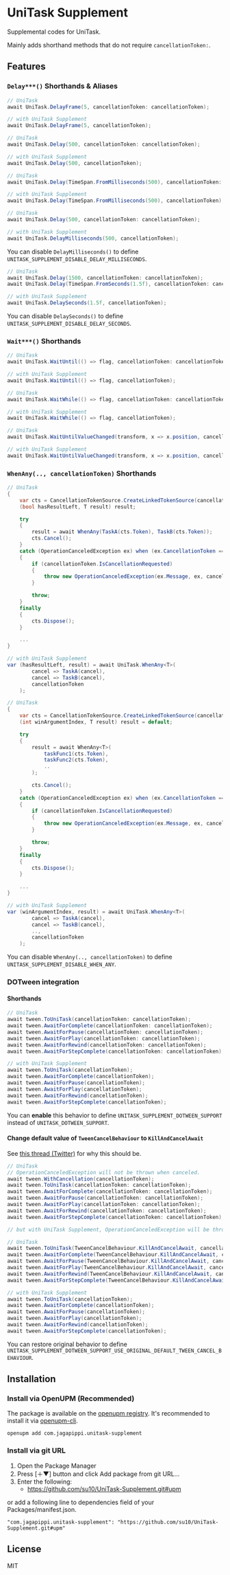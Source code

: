 # UniTask Supplement
Supplemental codes for UniTask.

Mainly adds shorthand methods that do not require `cancellationToken:`.

## Features
### `Delay***()` Shorthands & Aliases
```csharp
// UniTask
await UniTask.DelayFrame(5, cancellationToken: cancellationToken);

// with UniTask Supplement
await UniTask.DelayFrame(5, cancellationToken);
```

```csharp
// UniTask
await UniTask.Delay(500, cancellationToken: cancellationToken);

// with UniTask Supplement
await UniTask.Delay(500, cancellationToken);
```

```csharp
// UniTask
await UniTask.Delay(TimeSpan.FromMilliseconds(500), cancellationToken: cancellationToken);

// with UniTask Supplement
await UniTask.Delay(TimeSpan.FromMilliseconds(500), cancellationToken);
```

```csharp
// UniTask
await UniTask.Delay(500, cancellationToken: cancellationToken);

// with UniTask Supplement
await UniTask.DelayMilliseconds(500, cancellationToken);
```

You can disable `DelayMilliseconds()` to define `UNITASK_SUPPLEMENT_DISABLE_DELAY_MILLISECONDS`.

```csharp
// UniTask
await UniTask.Delay(1500, cancellationToken: cancellationToken);
await UniTask.Delay(TimeSpan.FromSeconds(1.5f), cancellationToken: cancellationToken);

// with UniTask Supplement
await UniTask.DelaySeconds(1.5f, cancellationToken);
```

You can disable `DelaySeconds()` to define `UNITASK_SUPPLEMENT_DISABLE_DELAY_SECONDS`.

### `Wait***()` Shorthands
```csharp
// UniTask
await UniTask.WaitUntil(() => flag, cancellationToken: cancellationToken);

// with UniTask Supplement
await UniTask.WaitUntil(() => flag, cancellationToken);
```

```csharp
// UniTask
await UniTask.WaitWhile(() => flag, cancellationToken: cancellationToken);

// with UniTask Supplement
await UniTask.WaitWhile(() => flag, cancellationToken);
```

```csharp
// UniTask
await UniTask.WaitUntilValueChanged(transform, x => x.position, cancellationToken: cancellationToken);

// with UniTask Supplement
await UniTask.WaitUntilValueChanged(transform, x => x.position, cancellationToken);
```

### `WhenAny(.., cancellationToken)` Shorthands
```csharp
// UniTask
{
    var cts = CancellationTokenSource.CreateLinkedTokenSource(cancellationToken);
    (bool hasResultLeft, T result) result;

    try
    {
        result = await WhenAny(TaskA(cts.Token), TaskB(cts.Token));
        cts.Cancel();
    }
    catch (OperationCanceledException ex) when (ex.CancellationToken == cts.Token)
    {
        if (cancellationToken.IsCancellationRequested)
        {
            throw new OperationCanceledException(ex.Message, ex, cancellationToken);
        }

        throw;
    }
    finally
    {
        cts.Dispose();
    }

    ...
}

// with UniTask Supplement
var (hasResultLeft, result) = await UniTask.WhenAny<T>(
        cancel => TaskA(cancel),
        cancel => TaskB(cancel),
        cancellationToken
    );
```

```csharp
// UniTask
{
    var cts = CancellationTokenSource.CreateLinkedTokenSource(cancellationToken);
    (int winArgumentIndex, T result) result = default;

    try
    {
        result = await WhenAny<T>(
            taskFunc1(cts.Token),
            taskFunc2(cts.Token),
            ..
        );

        cts.Cancel();
    }
    catch (OperationCanceledException ex) when (ex.CancellationToken == cts.Token)
    {
        if (cancellationToken.IsCancellationRequested)
        {
            throw new OperationCanceledException(ex.Message, ex, cancellationToken);
        }

        throw;
    }
    finally
    {
        cts.Dispose();
    }

    ...
}

// with UniTask Supplement
var (winArgumentIndex, result) = await UniTask.WhenAny<T>(
        cancel => TaskA(cancel),
        cancel => TaskB(cancel),
        ..,
        cancellationToken
    );
```

You can disable `WhenAny(.., cancellationToken)` to define `UNITASK_SUPPLEMENT_DISABLE_WHEN_ANY`.

### DOTween integration
#### Shorthands
```csharp
// UniTask
await tween.ToUniTask(cancellationToken: cancellationToken);
await tween.AwaitForComplete(cancellationToken: cancellationToken);
await tween.AwaitForPause(cancellationToken: cancellationToken);
await tween.AwaitForPlay(cancellationToken: cancellationToken);
await tween.AwaitForRewind(cancellationToken: cancellationToken);
await tween.AwaitForStepComplete(cancellationToken: cancellationToken);

// with UniTask Supplement
await tween.ToUniTask(cancellationToken);
await tween.AwaitForComplete(cancellationToken);
await tween.AwaitForPause(cancellationToken);
await tween.AwaitForPlay(cancellationToken);
await tween.AwaitForRewind(cancellationToken);
await tween.AwaitForStepComplete(cancellationToken);
```

You can **enable** this behavior to define `UNITASK_SUPPLEMENT_DOTWEEN_SUPPORT` instead of `UNITASK_DOTWEEN_SUPPORT`.

#### Change default value of `TweenCancelBehaviour` to `KillAndCancelAwait`
See [this thread (Twitter)](https://twitter.com/ishida_gigacee/status/1569951411160645633?s=20) for why this should be.

```csharp
// UniTask
// OperationCanceledException will not be thrown when canceled.
await tween.WithCancellation(cancellationToken);
await tween.ToUniTask(cancellationToken: cancellationToken);
await tween.AwaitForComplete(cancellationToken: cancellationToken);
await tween.AwaitForPause(cancellationToken: cancellationToken);
await tween.AwaitForPlay(cancellationToken: cancellationToken);
await tween.AwaitForRewind(cancellationToken: cancellationToken);
await tween.AwaitForStepComplete(cancellationToken: cancellationToken);

// but with UniTask Supplement, OperationCanceledException will be thrown when canceled.
```

```csharp
// UniTask
await tween.ToUniTask(TweenCancelBehaviour.KillAndCancelAwait, cancellationToken);
await tween.AwaitForComplete(TweenCancelBehaviour.KillAndCancelAwait, cancellationToken);
await tween.AwaitForPause(TweenCancelBehaviour.KillAndCancelAwait, cancellationToken);
await tween.AwaitForPlay(TweenCancelBehaviour.KillAndCancelAwait, cancellationToken);
await tween.AwaitForRewind(TweenCancelBehaviour.KillAndCancelAwait, cancellationToken);
await tween.AwaitForStepComplete(TweenCancelBehaviour.KillAndCancelAwait, cancellationToken);

// with UniTask Supplement
await tween.ToUniTask(cancellationToken);
await tween.AwaitForComplete(cancellationToken);
await tween.AwaitForPause(cancellationToken);
await tween.AwaitForPlay(cancellationToken);
await tween.AwaitForRewind(cancellationToken);
await tween.AwaitForStepComplete(cancellationToken);
```

You can restore original behavior to define `UNITASK_SUPPLEMENT_DOTWEEN_SUPPORT_USE_ORIGINAL_DEFAULT_TWEEN_CANCEL_BEHAVIOUR`.

## Installation
### Install via OpenUPM (Recommended)
The package is available on the [openupm registry](https://openupm.com/). It's recommended to install it via [openupm-cli](https://github.com/openupm/openupm-cli).

`openupm add com.jagapippi.unitask-supplement`

### Install via git URL
1. Open the Package Manager
1. Press [＋▼] button and click Add package from git URL...
1. Enter the following:
   - https://github.com/su10/UniTask-Supplement.git#upm

or add a following line to dependencies field of your Packages/manifest.json.

`"com.jagapippi.unitask-supplement": "https://github.com/su10/UniTask-Supplement.git#upm"`

## License
MIT
